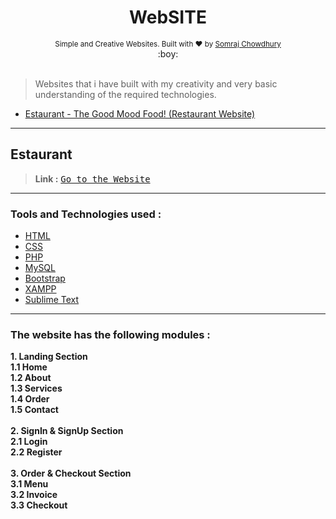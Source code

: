 <h1 align="center">WebSITE</h1>

<div align="center">
  <sub>Simple and Creative Websites. Built with ❤︎ by
  <a href="https://github.com/somrajchowdhury">Somraj Chowdhury</a> 
</div>
  
<div align="center">
  :boy:
</div><br>

> Websites that i have built with my creativity and very basic understanding of the required technologies.

- [Estaurant - The Good Mood Food! (Restaurant Website)](#estaurant)

---

## Estaurant

> **Link :** <kbd>[Go to the Website](http://www.restoesto.epizy.com)</kbd>

---

### Tools and Technologies used :

- [HTML](https://www.w3schools.com/html/)
- [CSS](https://www.w3schools.com/css/)
- [PHP](https://www.w3schools.com/php/)
- [MySQL](https://www.w3schools.com/sql/)
- [Bootstrap](https://getbootstrap.com/)
- [XAMPP](https://www.apachefriends.org/download.html)
- [Sublime Text](https://www.sublimetext.com/)

---

### The website has the following modules :

**1. Landing Section<br>
   1.1 Home<br>
   1.2 About<br>
   1.3 Services<br>
   1.4 Order<br>
   1.5 Contact<br><br>**
**2. SignIn & SignUp Section<br>
   2.1 Login<br>
   2.2 Register<br><br>**
**3. Order & Checkout Section<br>
   3.1 Menu<br>
   3.2 Invoice<br>
   3.3 Checkout<br>**
